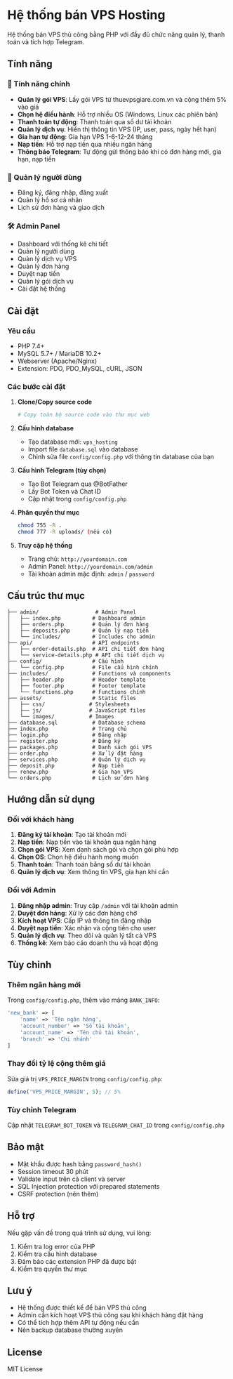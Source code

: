 # Hệ thống bán VPS Hosting

Hệ thống bán VPS thủ công bằng PHP với đầy đủ chức năng quản lý, thanh toán và tích hợp Telegram.

## Tính năng

### 🎯 Tính năng chính
- **Quản lý gói VPS**: Lấy gói VPS từ thuevpsgiare.com.vn và cộng thêm 5% vào giá
- **Chọn hệ điều hành**: Hỗ trợ nhiều OS (Windows, Linux các phiên bản)
- **Thanh toán tự động**: Thanh toán qua số dư tài khoản
- **Quản lý dịch vụ**: Hiển thị thông tin VPS (IP, user, pass, ngày hết hạn)
- **Gia hạn tự động**: Gia hạn VPS 1-6-12-24 tháng
- **Nạp tiền**: Hỗ trợ nạp tiền qua nhiều ngân hàng
- **Thông báo Telegram**: Tự động gửi thông báo khi có đơn hàng mới, gia hạn, nạp tiền

### 👥 Quản lý người dùng
- Đăng ký, đăng nhập, đăng xuất
- Quản lý hồ sơ cá nhân
- Lịch sử đơn hàng và giao dịch

### 🛠️ Admin Panel
- Dashboard với thống kê chi tiết
- Quản lý người dùng
- Quản lý dịch vụ VPS
- Quản lý đơn hàng
- Duyệt nạp tiền
- Quản lý gói dịch vụ
- Cài đặt hệ thống

## Cài đặt

### Yêu cầu
- PHP 7.4+
- MySQL 5.7+ / MariaDB 10.2+
- Webserver (Apache/Nginx)
- Extension: PDO, PDO_MySQL, cURL, JSON

### Các bước cài đặt

1. **Clone/Copy source code**
   ```bash
   # Copy toàn bộ source code vào thư mục web
   ```

2. **Cấu hình database**
   - Tạo database mới: `vps_hosting`
   - Import file `database.sql` vào database
   - Chỉnh sửa file `config/config.php` với thông tin database của bạn

3. **Cấu hình Telegram (tùy chọn)**
   - Tạo Bot Telegram qua @BotFather
   - Lấy Bot Token và Chat ID
   - Cập nhật trong `config/config.php`

4. **Phân quyền thư mục**
   ```bash
   chmod 755 -R .
   chmod 777 -R uploads/ (nếu có)
   ```

5. **Truy cập hệ thống**
   - Trang chủ: `http://yourdomain.com`
   - Admin Panel: `http://yourdomain.com/admin`
   - Tài khoản admin mặc định: `admin` / `password`

## Cấu trúc thư mục

```
├── admin/                  # Admin Panel
│   ├── index.php          # Dashboard admin
│   ├── orders.php         # Quản lý đơn hàng
│   ├── deposits.php       # Quản lý nạp tiền
│   └── includes/          # Includes cho admin
├── api/                   # API endpoints
│   ├── order-details.php  # API chi tiết đơn hàng
│   └── service-details.php # API chi tiết dịch vụ
├── config/                # Cấu hình
│   └── config.php         # File cấu hình chính
├── includes/              # Functions và components
│   ├── header.php         # Header template
│   ├── footer.php         # Footer template
│   └── functions.php      # Functions chính
├── assets/                # Static files
│   ├── css/              # Stylesheets
│   ├── js/               # JavaScript files
│   └── images/           # Images
├── database.sql           # Database schema
├── index.php              # Trang chủ
├── login.php              # Đăng nhập
├── register.php           # Đăng ký
├── packages.php           # Danh sách gói VPS
├── order.php              # Xử lý đặt hàng
├── services.php           # Quản lý dịch vụ
├── deposit.php            # Nạp tiền
├── renew.php              # Gia hạn VPS
└── orders.php             # Lịch sử đơn hàng
```

## Hướng dẫn sử dụng

### Đối với khách hàng
1. **Đăng ký tài khoản**: Tạo tài khoản mới
2. **Nạp tiền**: Nạp tiền vào tài khoản qua ngân hàng
3. **Chọn gói VPS**: Xem danh sách gói và chọn gói phù hợp
4. **Chọn OS**: Chọn hệ điều hành mong muốn
5. **Thanh toán**: Thanh toán bằng số dư tài khoản
6. **Quản lý dịch vụ**: Xem thông tin VPS, gia hạn khi cần

### Đối với Admin
1. **Đăng nhập admin**: Truy cập `/admin` với tài khoản admin
2. **Duyệt đơn hàng**: Xử lý các đơn hàng chờ
3. **Kích hoạt VPS**: Cấp IP và thông tin đăng nhập
4. **Duyệt nạp tiền**: Xác nhận và cộng tiền cho user
5. **Quản lý dịch vụ**: Theo dõi và quản lý tất cả VPS
6. **Thống kê**: Xem báo cáo doanh thu và hoạt động

## Tùy chỉnh

### Thêm ngân hàng mới
Trong `config/config.php`, thêm vào mảng `BANK_INFO`:

```php
'new_bank' => [
    'name' => 'Tên ngân hàng',
    'account_number' => 'Số tài khoản',
    'account_name' => 'Tên chủ tài khoản',
    'branch' => 'Chi nhánh'
]
```

### Thay đổi tỷ lệ cộng thêm giá
Sửa giá trị `VPS_PRICE_MARGIN` trong `config/config.php`:

```php
define('VPS_PRICE_MARGIN', 5); // 5%
```

### Tùy chỉnh Telegram
Cập nhật `TELEGRAM_BOT_TOKEN` và `TELEGRAM_CHAT_ID` trong `config/config.php`

## Bảo mật

- Mật khẩu được hash bằng `password_hash()`
- Session timeout 30 phút
- Validate input trên cả client và server
- SQL Injection protection với prepared statements
- CSRF protection (nên thêm)

## Hỗ trợ

Nếu gặp vấn đề trong quá trình sử dụng, vui lòng:
1. Kiểm tra log error của PHP
2. Kiểm tra cấu hình database
3. Đảm bảo các extension PHP đã được bật
4. Kiểm tra quyền thư mục

## Lưu ý

- Hệ thống được thiết kế để bán VPS thủ công
- Admin cần kích hoạt VPS thủ công sau khi khách hàng đặt hàng
- Có thể tích hợp thêm API tự động nếu cần
- Nên backup database thường xuyên

## License

MIT License